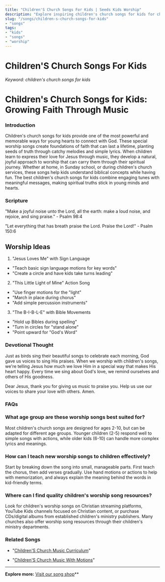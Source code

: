 ```yaml
---
title: "Children'S Church Songs For Kids | Seeds Kids Worship"
description: "Explore inspiring children's church songs for kids for children's worship and faith development. Biblical music resources for families and ministry."
slug: "/songs/children-s-church-songs-for-kids"
- "songs"
tags:
- "kids"
- "songs"
- "worship"
---
```


# Children'S Church Songs For Kids

_Keyword: children's church songs for kids_

# Children's Church Songs for Kids: Growing Faith Through Music

### Introduction
Children's church songs for kids provide one of the most powerful and memorable ways for young hearts to connect with God. These special worship songs create foundations of faith that can last a lifetime, planting seeds of truth through catchy melodies and simple lyrics. When children learn to express their love for Jesus through music, they develop a natural, joyful approach to worship that can carry them through their spiritual journey. Whether at home, in Sunday school, or during children's church services, these songs help kids understand biblical concepts while having fun. The best children's church songs for kids combine engaging tunes with meaningful messages, making spiritual truths stick in young minds and hearts.

### Scripture
"Make a joyful noise unto the Lord, all the earth: make a loud noise, and rejoice, and sing praise." - Psalm 98:4

"Let everything that has breath praise the Lord. Praise the Lord!" - Psalm 150:6

## Worship Ideas
1. "Jesus Loves Me" with Sign Language
- "Teach basic sign language motions for key words"
- "Create a circle and have kids take turns leading"

2. "This Little Light of Mine" Action Song
- "Use finger motions for the "light"
- "March in place during chorus"
- "Add simple percussion instruments"

3. "The B-I-B-L-E" with Bible Movements
- "Hold up Bibles during spelling"
- "Turn in circles for "stand alone"
- "Point upward for "God's Word"

### Devotional Thought
Just as birds sing their beautiful songs to celebrate each morning, God gave us voices to sing His praises. When we worship with children's songs, we're telling Jesus how much we love Him in a special way that makes His heart happy. Every time we sing about God's love, we remind ourselves and others of His goodness.

Dear Jesus, thank you for giving us music to praise you. Help us use our voices to share your love with others. Amen.

### FAQs

### What age group are these worship songs best suited for?
Most children's church songs are designed for ages 2-10, but can be adapted for different age groups. Younger children (2-5) respond well to simple songs with actions, while older kids (6-10) can handle more complex lyrics and meanings.

### How can I teach new worship songs to children effectively?
Start by breaking down the song into small, manageable parts. First teach the chorus, then add verses gradually. Use hand motions or actions to help with memorization, and always explain the meaning behind the words in kid-friendly terms.

### Where can I find quality children's worship song resources?
Look for children's worship songs on Christian streaming platforms, YouTube Kids channels focused on Christian content, or purchase CDs/digital albums from established children's ministry publishers. Many churches also offer worship song resources through their children's ministry departments.

### Related Songs

- "[Children'S Church Music Curriculum](/songs/children-s-church-music-curriculum/)"

- "[Children'S Church Music With Motions](/songs/children-s-church-music-with-motions/)"

---

**Explore more:** [Visit our song shop](https://seedskidsworship.com/shop)**

<!-- Schema Markup -->
<script type="application/ld+json">
{
  "@context": "https://schema.org",
  "@type": "MusicRecording",
  "name": "Children'S Church Songs For Kids",
  "byArtist": {
    "@type": "MusicGroup",
    "name": "Seeds Kids Worship"
  },
  "isFamilyFriendly": true,
  "url": "https://seedskidsworship.com/songs/children-s-church-songs-for-kids/"
}
</script>